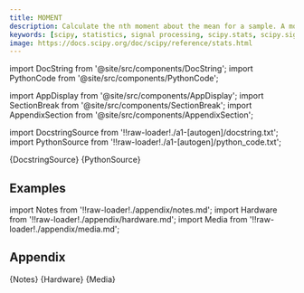 ```yaml
---
title: MOMENT
description: Calculate the nth moment about the mean for a sample. A moment is a specific quantitative measure of the shape of a set of points. It is often used to calculate coefficients of skewness and kurtosis due to its close relationship with them.
keywords: [scipy, statistics, signal processing, scipy.stats, scipy.signal, scipy.stats.moment]
image: https://docs.scipy.org/doc/scipy/reference/stats.html
---
```


[//]: # (Custom component imports)

import DocString from '@site/src/components/DocString';
import PythonCode from '@site/src/components/PythonCode';

import AppDisplay from '@site/src/components/AppDisplay';
import SectionBreak from '@site/src/components/SectionBreak';
import AppendixSection from '@site/src/components/AppendixSection';

[//]: # (Docstring)

import DocstringSource from '!!raw-loader!./a1-[autogen]/docstring.txt';
import PythonSource from '!!raw-loader!./a1-[autogen]/python_code.txt';


<DocString>{DocstringSource}</DocString>
<PythonCode GLink='SCIPY/stats/MOMENT/MOMENT.py'>{PythonSource}</PythonCode>


<SectionBreak />

    

[//]: # (Examples)

## Examples

<AppDisplay 
  GLink='SCIPY/stats/MOMENT'
  nodeLabel='MOMENT'>
</AppDisplay>

<SectionBreak />

    

[//]: # (Appendix)

import Notes from '!!raw-loader!./appendix/notes.md';
import Hardware from '!!raw-loader!./appendix/hardware.md';
import Media from '!!raw-loader!./appendix/media.md';

## Appendix

<AppendixSection index={0} folderPath='nodes/SCIPY/stats/MOMENT/appendix/'>{Notes}</AppendixSection>
<AppendixSection index={1} folderPath='nodes/SCIPY/stats/MOMENT/appendix/'>{Hardware}</AppendixSection>
<AppendixSection index={2} folderPath='nodes/SCIPY/stats/MOMENT/appendix/'>{Media}</AppendixSection>


